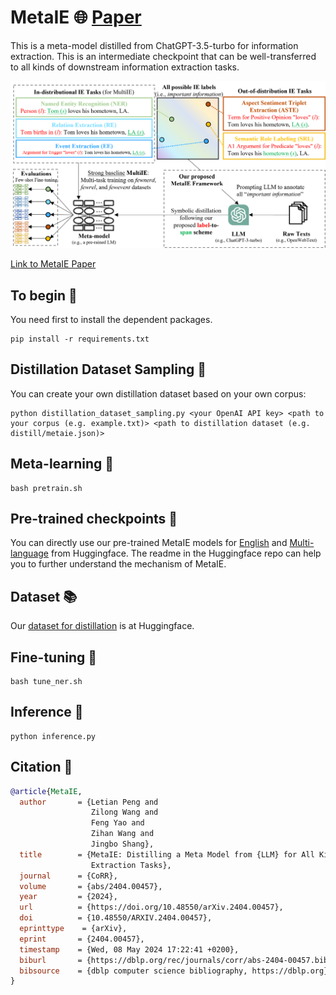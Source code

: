 # MetaIE 🌐 [Paper](https://arxiv.org/abs/2404.00457)
This is a meta-model distilled from ChatGPT-3.5-turbo for information extraction. This is an intermediate checkpoint that can be well-transferred to all kinds of downstream information extraction tasks.

![MetaIE](https://github.com/KomeijiForce/MetaIE/blob/main/metaie_overview.png)

[Link to MetaIE Paper](https://arxiv.org/abs/2404.00457)

## To begin 🚀
You need first to install the dependent packages.
```
pip install -r requirements.txt
```

## Distillation Dataset Sampling 📖
You can create your own distillation dataset based on your own corpus:
```
python distillation_dataset_sampling.py <your OpenAI API key> <path to your corpus (e.g. example.txt)> <path to distillation dataset (e.g. distill/metaie.json)>
```

## Meta-learning 🤖
```
bash pretrain.sh
```

## Pre-trained checkpoints 🔑
You can directly use our pre-trained MetaIE models for [English](https://huggingface.co/KomeijiForce/roberta-large-metaie) and [Multi-language](https://huggingface.co/KomeijiForce/xlm-roberta-large-metaie) from Huggingface. The readme in the Huggingface repo can help you to further understand the mechanism of MetaIE.

## Dataset 📚
Our [dataset for distillation](https://huggingface.co/datasets/KomeijiForce/MetaIE-Pretrain) is at Huggingface.

## Fine-tuning 🔧
```
bash tune_ner.sh
```

## Inference 🧠
```
python inference.py
```

## Citation 📝

```bibtex
@article{MetaIE,
  author       = {Letian Peng and
                  Zilong Wang and
                  Feng Yao and
                  Zihan Wang and
                  Jingbo Shang},
  title        = {MetaIE: Distilling a Meta Model from {LLM} for All Kinds of Information
                  Extraction Tasks},
  journal      = {CoRR},
  volume       = {abs/2404.00457},
  year         = {2024},
  url          = {https://doi.org/10.48550/arXiv.2404.00457},
  doi          = {10.48550/ARXIV.2404.00457},
  eprinttype    = {arXiv},
  eprint       = {2404.00457},
  timestamp    = {Wed, 08 May 2024 17:22:41 +0200},
  biburl       = {https://dblp.org/rec/journals/corr/abs-2404-00457.bib},
  bibsource    = {dblp computer science bibliography, https://dblp.org}
}
```
